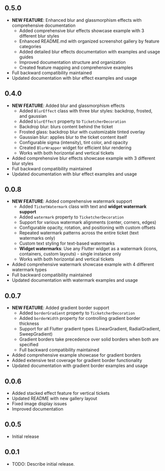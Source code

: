 ## 0.5.0

* **NEW FEATURE**: Enhanced blur and glassmorphism effects with comprehensive documentation
  * Added comprehensive blur effects showcase example with 3 different blur styles
  * Enhanced README.md with organized screenshot gallery by feature categories
  * Added detailed blur effects documentation with examples and usage guides
  * Improved documentation structure and organization
  * Created feature mapping and comprehensive examples
* Full backward compatibility maintained
* Updated documentation with blur effect examples and usage

## 0.4.0

* **NEW FEATURE**: Added blur and glassmorphism effects
  * Added `BlurEffect` class with three blur styles: backdrop, frosted, and gaussian
  * Added `blurEffect` property to `TicketcherDecoration`
  * Backdrop blur: blurs content behind the ticket
  * Frosted glass: backdrop blur with customizable tinted overlay
  * Gaussian blur: applies blur to the ticket content itself
  * Configurable sigma (intensity), tint color, and opacity
  * Created `BlurWrapper` widget for efficient blur rendering
  * Works with both horizontal and vertical tickets
* Added comprehensive blur effects showcase example with 3 different blur styles
* Full backward compatibility maintained
* Updated documentation with blur effect examples and usage

## 0.0.8

* **NEW FEATURE**: Added comprehensive watermark support
  * Added `TicketWatermark` class with text and **widget watermark support**
  * Added `watermark` property to `TicketcherDecoration`
  * Support for various watermark alignments (center, corners, edges)
  * Configurable opacity, rotation, and positioning with custom offsets
  * Repeated watermark patterns across the entire ticket (text watermarks only)
  * Custom text styling for text-based watermarks
  * **Widget watermarks**: Use any Flutter widget as a watermark (icons, containers, custom layouts) - single instance only
  * Works with both horizontal and vertical tickets
* Added comprehensive watermark showcase example with 4 different watermark types
* Full backward compatibility maintained
* Updated documentation with watermark examples and usage

## 0.0.7

* **NEW FEATURE**: Added gradient border support
  * Added `borderGradient` property to `TicketcherDecoration`
  * Added `borderWidth` property for controlling gradient border thickness
  * Support for all Flutter gradient types (LinearGradient, RadialGradient, SweepGradient)
  * Gradient borders take precedence over solid borders when both are specified
  * Full backward compatibility maintained
* Added comprehensive example showcase for gradient borders
* Added extensive test coverage for gradient border functionality
* Updated documentation with gradient border examples and usage

## 0.0.6

* Added stacked effect feature for vertical tickets
* Updated README with new gallery layout
* Fixed image display issues
* Improved documentation

## 0.0.5

* Initial release

## 0.0.1

* TODO: Describe initial release.
